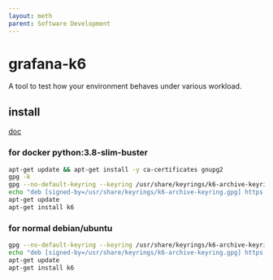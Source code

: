 ```yaml
---
layout: meth
parent: Software Development
---
```


# grafana-k6

A tool to test how your environment behaves under various workload.

## install

[doc](https://k6.io/docs/getting-started/installation/)

### for docker python:3.8-slim-buster

```sh
apt-get update && apt-get install -y ca-certificates gnupg2
gpg -k
gpg --no-default-keyring --keyring /usr/share/keyrings/k6-archive-keyring.gpg --keyserver hkp://keyserver.ubuntu.com:80 --recv-keys C5AD17C747E3415A3642D57D77C6C491D6AC1D69
echo "deb [signed-by=/usr/share/keyrings/k6-archive-keyring.gpg] https://dl.k6.io/deb stable main" | tee /etc/apt/sources.list.d/k6.list
apt-get update
apt-get install k6
```

### for normal debian/ubuntu

```sh
gpg --no-default-keyring --keyring /usr/share/keyrings/k6-archive-keyring.gpg --keyserver hkp://keyserver.ubuntu.com:80 --recv-keys C5AD17C747E3415A3642D57D77C6C491D6AC1D69
echo "deb [signed-by=/usr/share/keyrings/k6-archive-keyring.gpg] https://dl.k6.io/deb stable main" | tee /etc/apt/sources.list.d/k6.list
apt-get update
apt-get install k6
```